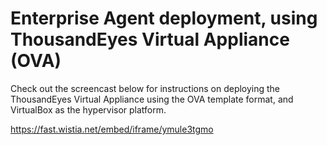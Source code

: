 # Enterprise Agent deployment, using ThousandEyes Virtual Appliance \(OVA\)

Check out the screencast below for instructions on deploying the ThousandEyes Virtual Appliance using the OVA template format, and VirtualBox as the hypervisor platform.

https://fast.wistia.net/embed/iframe/ymule3tgmo

